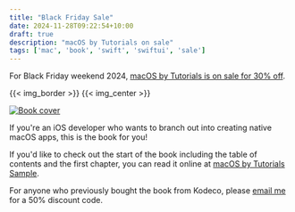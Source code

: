 ```yaml
---
title: "Black Friday Sale"
date: 2024-11-28T09:22:54+10:00
draft: true
description: "macOS by Tutorials on sale"
tags: ['mac', 'book', 'swift', 'swiftui', 'sale']
---
```


For Black Friday weekend 2024, [macOS by Tutorials is on sale for 30% off][1].

{{< img_border >}}
{{< img_center >}}

[![Book cover][i1]][2]

<!--more-->

If you're an iOS developer who wants to branch out into creating native macOS apps, this is the book for you!

If you'd like to check out the start of the book including the table of contents and the first chapter, you can read it online at [macOS by Tutorials Sample][4].

For anyone who previously bought the book from Kodeco, please [email me][3] for a 50% discount code.

[1]: https://sarahreichelt.gumroad.com/l/oximx/4xfw8q6
[2]: /books/macos_tutorials/
[3]: mailto:books@troz.net?subject=macOS%20by%20Tutorials%20Discount
[4]: /books/mos_2.0.1_sample.html
[i1]: /images/2024/mos_cover_horizontal.png